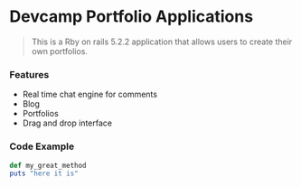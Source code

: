# Devcamp Portfolio Applications

> This is a Rby on rails 5.2.2 application that allows users to create their own portfolios.
### Features

- Real time chat engine for comments
- Blog
- Portfolios
- Drag and drop  interface

### Code  Example
 ``` ruby
 def my_great_method
 puts "here it is"
